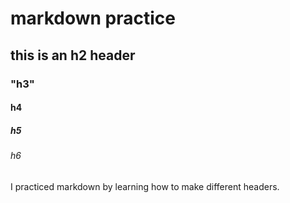 # markdown practice 
## this is an h2 header
### "h3"
#### h4
##### h5
###### h6 

I practiced markdown by learning how to make different headers.  
